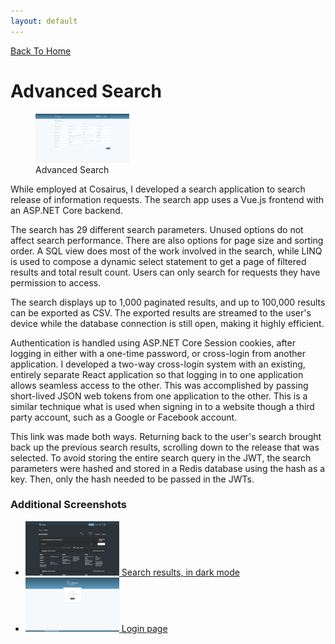 ```yaml
---
layout: default
---
```


[Back To Home](index.md)

# Advanced Search

<figure>
	<a href="/assets/images/advsearch0.png" target="blank">
		<img height="78" width="150" src="/assets/images/advsearch0_thumb.png" />
	</a>
	<figcaption>Advanced Search</figcaption>
</figure>

While employed at Cosairus, I developed a search application to search release of information
requests. The search app uses a Vue.js frontend with an ASP.NET Core backend.

The search has 29 different search parameters. Unused options do not affect search performance.
There are also options for page size and sorting order. A SQL view does most of the work involved
in the search, while LINQ is used to compose a dynamic select statement to get a page of filtered
results and total result count. Users can only search for requests they have permission to access.

The search displays up to 1,000 paginated results, and up to 100,000 results can be exported as
CSV. The exported results are streamed to the user's device while the database connection is still
open, making it highly efficient.

Authentication is handled using ASP.NET Core Session cookies, after logging in either with a
one-time password, or cross-login from another application. I developed a two-way cross-login
system with an existing, entirely separate React application so that logging in to one application
allows seamless access to the other. This was accomplished by passing short-lived JSON web tokens
from one application to the other. This is a similar technique what is used when signing in to a
website though a third party account, such as a Google or Facebook account.

This link was made both ways. Returning back to the user's search brought back up the previous
search results, scrolling down to the release that was selected. To avoid storing the entire search
query in the JWT, the search parameters were hashed and stored in a Redis database using the hash
as a key. Then, only the hash needed to be passed in the JWTs.

### Additional Screenshots

<ul class="gallery">
	<li>
		<a href="/assets/images/advsearch1.png" target="blank">
			<img src="/assets/images/advsearch1_thumb.png" height="87" width="150" />
			<span>Search results, in dark mode</span>
		</a>
	</li>
	<li>
		<a href="/assets/images/advsearch2.png" target="blank">
			<img src="/assets/images/advsearch2_thumb.png" height="87" width="150" />
			<span>Login page</span>
		</a>
	</li>
</ul>
